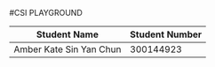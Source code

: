 #CSI PLAYGROUND

|Student Name           | Student Number|
|-----------------------|---------------|
|Amber Kate Sin Yan Chun|    300144923  |